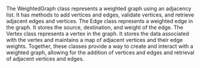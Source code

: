 The WeightedGraph class represents a weighted graph using an adjacency list. It has methods to add vertices and edges, validate vertices, and retrieve adjacent edges and vertices.
The Edge class represents a weighted edge in the graph. It stores the source, destination, and weight of the edge.
The Vertex class represents a vertex in the graph. It stores the data associated with the vertex and maintains a map of adjacent vertices and their edge weights.
Together, these classes provide a way to create and interact with a weighted graph, allowing for the addition of vertices and edges and retrieval of adjacent vertices and edges.

